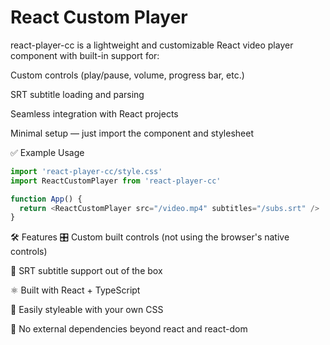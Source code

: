 # React Custom Player
react-player-cc is a lightweight and customizable React video player component with built-in support for:

Custom controls (play/pause, volume, progress bar, etc.)

SRT subtitle loading and parsing

Seamless integration with React projects

Minimal setup — just import the component and stylesheet

✅ Example Usage
```ts
import 'react-player-cc/style.css'
import ReactCustomPlayer from 'react-player-cc'

function App() {
  return <ReactCustomPlayer src="/video.mp4" subtitles="/subs.srt" />
}
```

🛠 Features
🎛 Custom built controls (not using the browser's native controls)

💬 SRT subtitle support out of the box

⚛ Built with React + TypeScript

🎨 Easily styleable with your own CSS

🚫 No external dependencies beyond react and react-dom

